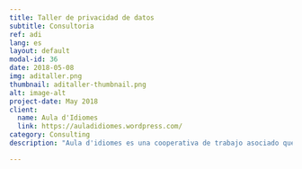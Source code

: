 ```yaml
---
title: Taller de privacidad de datos
subtitle: Consultoria
ref: adi
lang: es
layout: default
modal-id: 36
date: 2018-05-08
img: aditaller.png
thumbnail: aditaller-thumbnail.png
alt: image-alt
project-date: May 2018
client:
  name: Aula d'Idiomes
  link: https://auladidiomes.wordpress.com/
category: Consulting
description: "Aula d'idiomes es una cooperativa de trabajo asociado que ofrece servicios lingüísticos, como cursos de idiomas y traducciones. Tanto su organización interna como su trabajo de traducción dependen de las herramientas e infraestructuras digitales. Necesitaban entender los fundamentos de la privacidad de Internet y la seguridad de datos, además de evaluar los riesgos involucrados en su flujo de trabajo. Les hemos proporcionado una sesión informativa personalizada de cuatro horas con ejemplos prácticos, en que no solo les explicamos la seguridad de datos sino también les presentamos alternativas seguras y sólidas a las herramientas de las empresas multinacionales que usaban diariamente."

---
```

